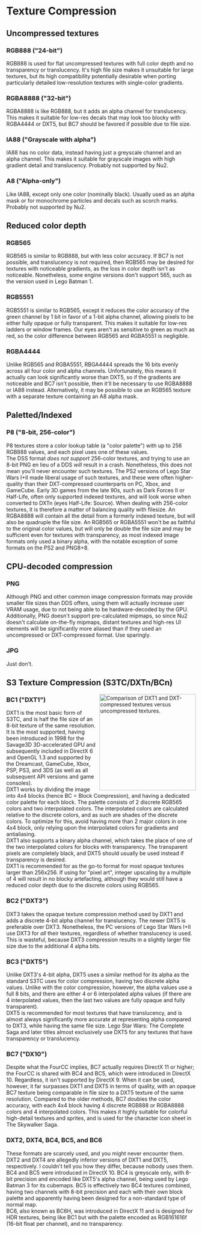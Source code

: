 # Texture Compression

## Uncompressed textures
### RGB888 ("24-bit")
RGB888 is used for flat uncompressed textures with full color depth and no transparency or translucency. It's high file size makes it unsuitable for large textures, but its high compatibility potentially desirable when porting particularly detailed low-resolution textures with single-color gradients. 

### RGBA8888 ("32-bit")
RGBA8888 is like RGB888, but it adds an alpha channel for translucency. This makes it suitable for low-res decals that may look too blocky with RGBA4444 or DXT5, but BC7 should be favored if possible due to file size. 

### IA88 ("Grayscale with alpha")
IA88 has no color data, instead having just a greyscale channel and an alpha channel. This makes it suitable for grayscale images with high gradient detail and translucency. Probably not supported by Nu2. 

### A8 ("Alpha-only")
Like IA88, except only one color (nominally black). Usually used as an alpha mask or for monochrome particles and decals such as scorch marks. Probably not supported by Nu2. 

## Reduced color depth
### RGB565
RGB565 is similar to RGB888, but with less color accuracy. If BC7 is not possible, and translucency is not required, then RGB565 may be desired for textures with noticeable gradients, as the loss in color depth isn't as noticeable. Nonetheless, some engine versions don't support 565, such as the version used in Lego Batman 1. 

### RGB5551
RGB5551 is similar to RGB565, except it reduces the color accuracy of the green channel by 1 bit in favor of a 1-bit alpha channel, allowing pixels to be either fully opaque or fully transparent. This makes it suitable for low-res ladders or window frames. Our eyes aren't as sensitive to green as much as red, so the color difference between RGB565 and RGBA5551 is negligible. 

### RGBA4444
Unlike RGB565 and RGBA5551, RBGA4444 spreads the 16 bits evenly across all four color and alpha channels. Unfortunately, this means it actually can look significantly worse than DXT5, so if the gradients are noticeable and BC7 isn't possible, then it'll be necessary to use RGBA8888 or IA88 instead. Alternatively, it may be possible to use an RGB565 texture with a separate texture containing an A8 alpha mask. 

## Paletted/Indexed
### P8 ("8-bit, 256-color")
P8 textures store a color lookup table (a "color palette") with up to 256 RGB888 values, and each pixel uses one of these values. <br/>
The DSS format *does not support* 256-color textures, and trying to use an 8-bit PNG en lieu of a DDS *will* result in a crash. Nonetheless, this does not mean you'll never encounter such textures. The PS2 versions of Lego Star Wars I+II made liberal usage of such textures, and these were often higher-quality than their DXT-compressed counterparts on PC, Xbox, and GameCube. Early 3D games from the late 90s, such as Dark Forces II or Half-Life, often only supported indexed textures, and will look worse when converted to DXTn (eyes Half-Life: Source). When dealing with 256-color textures, it is therefore a matter of balancing quality with filesize. An RGBA8888 will contain all the detail from a formerly indexed texture, but will also be quadruple the file size. An RGB565 or RGBA5551 won't be as faithful to the original color values, but will only be double the file size and may be sufficient even for textures with transparency, as most indexed image formats only used a binary alpha, with the notable exception of some formats on the PS2 and PNG8+8. 

## CPU-decoded compression
### PNG
Although PNG and other common image compression formats may provide smaller file sizes than DDS offers, using them will actually increase user VRAM usage, due to not being able to be hardware-decoded by the GPU. Additionally, PNG doesn't support pre-calculated mipmaps, so since Nu2 doesn't calculate on-the-fly mipmaps, distant textures and high-res UI elements will be significantly more aliased than if they used an uncompressed or DXT-compressed format. Use sparingly. 

### JPG
Just don't.

## S3 Texture Compression (S3TC/DXTn/BCn)
<a href="https://developer.valvesoftware.com/w/images/8/8e/Dxtn_comparison.jpg"><img align="right" src="https://developer.valvesoftware.com/w/images/8/8e/Dxtn_comparison.jpg" width="256" alt="Comparison of DXT1 and DXT-compressed textures versus uncompressed textures." title="Comparison of DXT1 and DXT-compressed textures versus uncompressed textures." /></a>

### BC1 ("DXT1")
DXT1 is the most basic form of S3TC, and is half the file size of an 8-bit texture of the same resolution. It is the most supported, having been introduced in 1998 for the Savage3D 3D-accelerated GPU and subsequently included in DirectX 6 and OpenGL 1.3 and supported by the Dreamcast, GameCube, Xbox, PSP, PS3, and 3DS (as well as all subsequent API versions and game consoles). <br/>
DXT1 works by dividing the image into 4x4 blocks (hence BC = Block Compression), and having a dedicated color palette for each block. The palette consists of 2 discrete RGB565 colors and two interpolated colors. The interpolated colors are calculated relative to the discrete colors, and as such are shades of the discrete colors. To optimize for this, avoid having more than 2 major colors in one 4x4 block, only relying upon the interpolated colors for gradients and antialiasing. <br/>
DXT1 also supports a binary alpha channel, which takes the place of one of the two interpolated colors for blocks with transparency. The transparent pixels are completely black, and DXT5 should usually be used instead if transparency is desired. <br/>
DXT1 is recommended for as the go-to format for most opaque textures larger than 256x256. If using for "pixel art", integer upscaling by a multiple of 4 will result in no blocky artefacting, although they would still have a reduced color depth due to the discrete colors using RGB565. 

### BC2 ("DXT3")
DXT3 takes the opaque texture compression method used by DXT1 and adds a discrete 4-bit alpha channel for translucency. The newer DXT5 is preferable over DXT3. Nonetheless, the PC versions of Lego Star Wars I+II use DXT3 for *all* their textures, regardless of whether translucency is used. This is wasteful, because DXT3 compression results in a slightly larger file size due to the additional 4 alpha bits. 

### BC3 ("DXT5")
Unlike DXT3's 4-bit alpha, DXT5 uses a similar method for its alpha as the standard S3TC uses for color compression, having two discrete alpha values. Unlike with the color compression, however, the alpha values use a full 8 bits, and there are either 4 or 6 interpolated alpha values (if there are 4 interpolated values, then the last two values are fully opaque and fully transparent). <br/>
DXT5 is recommended for most textures that have translucency, and is almost always significantly more accurate at representing alpha compared to DXT3, while having the same file size. Lego Star Wars: The Complete Saga and later titles almost exclusively use DXT5 for any textures that have transparency or translucency. 

### BC7 ("DX10")
Despite what the FourCC implies, BC7 actually requires DirectX 11 or higher; the FourCC is shared with BC4 and BC5, which were introduced in DirectX 10. Regardless, it isn't supported by DirectX 9. When it can be used, however, it far surpasses DXT1 and DXT5 in terms of quality, with an opaque BC7 texture being comparable in file size to a DXT5 texture of the same resolution. Compared to the older methods, BC7 doubles the color accuracy, with each 4x4 block having 4 discrete RGB888 or RGBA8888 colors and 4 interpolated colors. This makes it highly suitable for colorful high-detail textures and sprites, and is used for the character icon sheet in The Skywalker Saga. 

### DXT2, DXT4, BC4, BC5, and BC6
These formats are scarcely used, and you might never encounter them. 
DXT2 and DXT4 are allegedly inferior versions of DXT1 and DXT5, respectively. I couldn't tell you how they differ, because nobody uses them. <br/>
BC4 and BC5 were introduced in DirectX 10. BC4 is greyscale only, with 8-bit precision and encoded like DXT5's alpha channel, being used by Lego Batman 3 for its cubemaps. BC5 is effectively two BC4 textures combined, having two channels with 8-bit precision and each with their own block palette and apparently having been designed for a non-standard type of normal map.<br/>
BC6, also known as BC6H, was introduced in DirectX 11 and is designed for HDR textures, being like BC1 but with the palette encoded as RGB161616f (16-bit float per channel), and no transparency.
